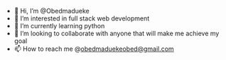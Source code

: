 - 👋 Hi, I’m @Obedmadueke
- 👀 I’m interested in full stack web development
- 🌱 I’m currently learning python 
- 💞️ I’m looking to collaborate with anyone that will make me achieve my goal
- 📫 How to reach me @obedmaduekeobed@gmail.com

<!---
Obedmadueke/Obedmadueke is a ✨ special ✨ repository because its `README.md` (this file) appears on your GitHub profile.
You can click the Preview link to take a look at your changes.
--->
